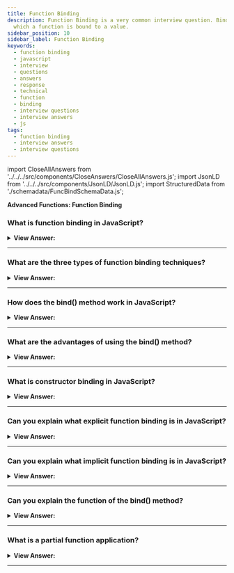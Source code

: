 ```yaml
---
title: Function Binding
description: Function Binding is a very common interview question. Binding is a process in
  which a function is bound to a value.
sidebar_position: 10
sidebar_label: Function Binding
keywords:
  - function binding
  - javascript
  - interview
  - questions
  - answers
  - response
  - technical
  - function
  - binding
  - interview questions
  - interview answers
  - js
tags:
  - function binding
  - interview answers
  - interview questions
---
```


import CloseAllAnswers from '../../../src/components/CloseAnswers/CloseAllAnswers.js';
import JsonLD from '../../../src/components/JsonLD/JsonLD.js';
import StructuredData from './schemadata/FuncBindSchemaData.js';

<JsonLD data={StructuredData} />

<head>
  <title>Function Binding | Frontend Phone Interview - JavaScript</title>
</head>

**Advanced Functions: Function Binding**

<CloseAllAnswers />

### What is function binding in JavaScript?

<details>
  <summary><strong>View Answer:</strong></summary>
  <div>
  <div><strong>Interview Response:</strong> Function binding in JavaScript is the process of tying a function to an object context, ensuring it uses that context as its 'this' value when called.</div><br />
  <div><strong className="codeExample">Code Example:</strong><br /><br />

  <div></div>

```js
let dog = {
  name: "Rover",
  sound: "Woof",
  makeSound: function() {
    console.log(this.sound);
  }
};

let cat = {
  name: "Whiskers",
  sound: "Meow"
};

// Bind makeSound function from dog to cat
let catSound = dog.makeSound.bind(cat);

catSound(); // Output: Meow
```

  </div>
  </div>
</details>

---

### What are the three types of function binding techniques?

<details>
  <summary><strong>View Answer:</strong></summary>
  <div>
  <div><strong>Interview Response:</strong> IThree function binding techniques are implicit binding (using object method), explicit binding (with call, apply, or bind), and constructor binding (new keyword for creating objects).
</div><br />
<div><strong className="codeExample">Code Example:</strong><br /><br />

  <div></div>

**1. Default Binding:**

```javascript
function sayHello() {
  console.log(this.message);
}

// A global variable
message = "Hello, World!";

sayHello(); // Output: "Hello, World!"
```

**2. Implicit Binding:**

```javascript
let obj = {
  message: "Hello, Object!",
  sayHello: function() {
    console.log(this.message);
  }
}

obj.sayHello(); // Output: "Hello, Object!"
```

**3. Explicit Binding (using call()):**

```javascript
function sayHello() {
  console.log(this.message);
}

let obj = {
  message: "Hello, Explicit!"
}

sayHello.call(obj); // Output: "Hello, Explicit!"
```

  </div>
  </div>
</details>

---

### How does the bind() method work in JavaScript?

<details>
  <summary><strong>View Answer:</strong></summary>
  <div>
  <div><strong>Interview Response:</strong> The bind() method creates a new function that, when called, has its 'this' keyword set to the provided value, with a given sequence of arguments preceding any others.
  </div><br />
  <div><strong className="codeExample">Code Example:</strong><br /><br />

  <div></div>

```js
let person1 = {
  name: 'John',
  hello: function() {
    console.log(`Hello, my name is ${this.name}.`);
  }
};

let person2 = {
  name: 'Sarah'
};

let sarahSayHello = person1.hello.bind(person2);

sarahSayHello();  // outputs: "Hello, my name is Sarah."
```

  </div>
  </div>
</details>

---

### What are the advantages of using the bind() method?

<details>
  <summary><strong>View Answer:</strong></summary>
  <div>
  <div><strong>Interview Response:</strong> The bind() method allows for explicit function context setting, function reuse with different objects, and partial application (pre-setting some arguments), improving code flexibility and reusability.
  </div><br />
  <div><strong className="codeExample">Code Example:</strong><br /><br />

  <div></div>

```js
let car1 = {
    brand: 'Tesla',
    getBrand: function(){
        console.log(this.brand);
    }
};

let car2 = {
    brand: 'Ford'
};

// Create a new function with 'this' set to car2
let getCar2Brand = car1.getBrand.bind(car2);

getCar2Brand(); // Output: 'Ford'

// Partial application
function multiply(x, y) {
    return x * y;
}

let double = multiply.bind(null, 2); // 'this' is irrelevant here, so set to null

console.log(double(5)); // Output: 10
```

  </div>
  </div>
</details>

---

### What is constructor binding in JavaScript?

<details>
  <summary><strong>View Answer:</strong></summary>
  <div>
  <div><strong>Interview Response:</strong> Constructor binding is when a function is used as a constructor with the 'new' keyword, causing 'this' to refer to the newly created object.
  </div><br />
  <div><strong className="codeExample">Code Example:</strong><br /><br />

  <div></div>

```js
function Car(brand) {
    this.brand = brand;
    this.getBrand = function() {
        console.log(this.brand);
    };
}

let car = new Car('Tesla');
car.getBrand(); // Output: 'Tesla'
```

  </div>
  </div>
</details>

---

### Can you explain what explicit function binding is in JavaScript?

<details>
  <summary><strong>View Answer:</strong></summary>
  <div>
  <div><strong>Interview Response:</strong> Explicit function binding in JavaScript lets you set "this" value for a function using call, apply, or bind, allowing greater control over function execution context.
</div><br />
  <div><strong>Technical Response:</strong> Window, Implicit, and Explicit function binding are JavaScript's three types of binding strategies. Explicit binding compels a function call to bind to a specific context object by utilizing call, apply, or bind. These predefined JavaScript methods get passed down to all functions via the function prototype. Functions have a method bind that allows us to fix "this." Binding is the ideal option for tying the context to the correct object and preventing "this" from being lost.
</div><br />
  <div><strong className="codeExample">Code Example:</strong><br /><br />

  <div></div>

```js
let user = {
  firstName: 'John',
};

function func() {
  console.log(this.firstName);
}

let funcUser = func.bind(user);
funcUser(); // John
```

  </div>
  </div>
</details>

---

### Can you explain what implicit function binding is in JavaScript?

<details>
  <summary><strong>View Answer:</strong></summary>
  <div>
  <div><strong>Interview Response:</strong> Implicit binding occurs when a function is called as a method of an object, and "this" automatically refers to the object before the dot.
  </div><br />
  <div><strong className="codeExample">Here's a simple code example:</strong><br /><br />

  <div></div>

```javascript
let obj = {
  name: 'John',
  sayHello: function() {
    console.log('Hello, ' + this.name);
  }
};

obj.sayHello(); // outputs: "Hello, John"
```

In this example, when `sayHello()` is invoked as a method of `obj` (`obj.sayHello()`), the `this` inside `sayHello` implicitly binds to `obj`.

  </div>
  </div>
</details>

---

### Can you explain the function of the bind() method?

<details>
  <summary><strong>View Answer:</strong></summary>
  <div>
  <div><strong>Interview Response:</strong> The bind() method creates a new function with a specific "this" value, allowing you to control the context in which the original function is executed.
</div><br />
  <div><strong>Technical Response:</strong> The bind method generates a new function that, when called, sets the "this" keyword to the provided value, with a specified sequence of arguments preceding any arguments provided when the new function gets invoked. Bind creates a new function that may be called later in the code while keeping the desired context binding.
</div><br />
  <div><strong className="codeExample">Code Example:</strong><br /><br />

<strong>Syntax: </strong> let boundFunc = func.bind(thisArg[, arg1[, arg2[, ...argN]]]);<br /><br />

  <div></div>

```js
const module = {
  x: 42,
  getX: function () {
    return this.x;
  },
};

const unboundGetX = module.getX;
console.log(unboundGetX()); // The function gets invoked at the global scope
// expected output: undefined

const boundGetX = unboundGetX.bind(module);
console.log(boundGetX());
// expected output: 42
```

:::note
This is useful for passing functions into other functions, like setTimeout(), which later invokes and won't necessarily bind the invoked function to the correct object without being coerced. The first parameter is the context object, and all other parameters are individually listed, like the call method.
:::

  </div>
  </div>
</details>

---

### What is a partial function application?

<details>
  <summary><strong>View Answer:</strong></summary>
  <div>
  <div><strong>Interview Response:</strong> Partial function application means predefining some of a function's arguments, creating a new function that requires fewer arguments to execute the original logic.
</div><br />
  <div><strong className="codeExample">Code Example:</strong><br /><br />

  <div></div>

```js
function mul(a, b) {
  return a * b;
}

let triple = mul.bind(null, 3);

console.log(triple(3)); // = mul(3, 3) = 9
console.log(triple(4)); // = mul(3, 4) = 12
console.log(triple(5)); // = mul(3, 5) = 15
```

  </div>
  </div>
</details>

---
